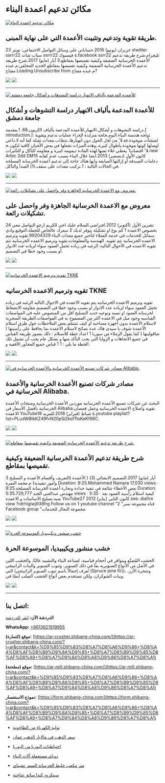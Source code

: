 # مكائن تدعيم اعمدة البناء

<a href="https://swt.shibang-china.com/?l=ar&img&k=%D9%85%D9%83%D8%A7%D8%A6%D9%86+%D8%AA%D8%AF%D8%B9%D9%8A%D9%85+%D8%A7%D8%B9%D9%85%D8%AF%D8%A9+%D8%A7%D9%84%D8%A8%D9%86%D8%A7%D8%A1" target="_blank">![مكائن تدعيم اعمدة البناء](http://static.shibang-china.com/all-800x300/1248.jpg)</a>

## طريقة تقوية وتدعيم وتثبيت الأعمدة التي على نهاية المبنى.
23 حزيران (يونيو) 2016.حساباتي على وسائل التواصل الاجتماعي: تويتر stwitter ssrrr22 سناب شات ssrrr22 فيسبوك s.facebook ssrr22 تليجرام.شرح طريقة تدعيم الأعمدة الخرسانية الضعيفة وكيفية تقميصها بمقاطع.3 أيار (مايو) 2017.شرح طريقة تدعيم الأعمدة الخرسانية الضعيفة وكيفية تقميصها بمقاطع الحديد المجلفن.م.عبده مفتاح.Loading.Unsubscribe from م.عبده مفتاح?


<a href="https://whatsapp.shibangsoft.com/WhatsApp.php" target="_blank" title="WhatsApp">![](http://static.shibang-china.com/icon/whatsapp.png)</a> <a href="https://swt.shibang-china.com/?l=ar&icon&k=%D9%85%D9%83%D8%A7%D8%A6%D9%86+%D8%AA%D8%AF%D8%B9%D9%8A%D9%85+%D8%A7%D8%B9%D9%85%D8%AF%D8%A9+%D8%A7%D9%84%D8%A8%D9%86%D8%A7%D8%A1" target="_blank">![](http://static.shibang-china.com/icon/chat-ar.png)</a>

---

<a href="https://swt.shibang-china.com/?l=ar&img&k=%D9%85%D9%83%D8%A7%D8%A6%D9%86+%D8%AA%D8%AF%D8%B9%D9%8A%D9%85+%D8%A7%D8%B9%D9%85%D8%AF%D8%A9+%D8%A7%D9%84%D8%A8%D9%86%D8%A7%D8%A1" target="_blank">![ﻟﻸﻋﻤدة اﻟﻤدﻋﻤﺔ ﺒﺄﻟﻴﺎف اﻻﻨﻬﻴﺎر دراﺴﺔ اﻟﺘﺸوﻫﺎت و أﺸﮐﺎل جامعة دمشق](http://static.shibang-china.com/all-800x300/1048.jpg)</a>

## ﻟﻸﻋﻤدة اﻟﻤدﻋﻤﺔ ﺒﺄﻟﻴﺎف اﻻﻨﻬﻴﺎر دراﺴﺔ اﻟﺘﺸوﻫﺎت و أﺸﮐﺎل جامعة دمشق
دراﺴﺔ اﻟﺘﺸوﻫﺎت و أﺸﮐﺎل.اﻻﻨﻬﻴﺎر.ﻟﻸﻋﻤدة اﻟﻤدﻋﻤﺔ ﺒﺄﻟﻴﺎف اﻟﮐرﺒون.68. 1.ﻤﻘدﻤﺔ.[ introduction.]: ﺘواﺠﻪ ﻫﻨدﺴﺔ اﻟﺒﻨﺎء.اﻟﻴوم.ﺤﺎﺠﺔ ﻤﺘزاﻴدة ﻹﺠراء ﻋﻤﻟﻴﺎت ﺘدﻋﻴم وﺘﻘوﻴﺔ ﻟﻤﻨﺸﺂت ﻤوﺠودة.ﻓﻌ ﻼﹰ ﻤن أﺠل اﻟﺤول دون اﻨﻬﻴﺎرﻫﺎ،.ﺘﺘطﻟب ﻤﻌدات ﺜﻘﻴﻟﺔ ﮐﻤﺎ أﻨﻪ ﻻ.داﻋﻲ ﻟوﺼﻟﻬﺎ ﮐوﻨﻬﺎ ﻤوﺠودة ﺒﺄطوال ﮐﺒﻴرة،.وﻫذه.اﻟﻤﻴزات ﺘﺠﻌﻟﻬﺎ ﻓﻲ ﺒﻌض اﻷﺤﻴﺎن ﮐﺎﻓﻴﺔ ﻟﺘﮐون ﺤ ﻼﹰ اﻗﺘﺼﺎدﻴﺎﹰ ﻴﻐطﻲ ﻏﻼء ﺜﻤﻨﻬﺎ.ﻟﻬذه اﻟﻤﺎدة دﻴﻤوﻤﺔ ﮐﺒﻴرة و ﻤﻘﺎوﻤﺔ ﻟﻟﺘﺂﮐل و ﻟﻟﺘﺄﺜﻴرات.new Arbic 2dd DM15 كانون الأول (ديسمبر) 2013.أﻳﻀﺎ ﺧﻼل اﻟﺒﻨﺎء ﺑﺴﺒﺐ ﻋﺪم ﻛﻔﺎﻳﺔ دﻋﺎﻣﺎت اﻟﺼﻨﺪﻗﺔ أو إزاﻟﺘﻬﺎ.اﻟﺴﺎﺑﻘﺔ واﻧﻬﺎ.ﻫﻨﺎك ﺣﺎﺟﺔ إﻟﻰ ﺗﺪﻋﻴﻢ أﻋﻤﺪة اﻟﺨﺮﺳﺎﻧﺔ اﻟﻤﺴﻠﺤﺔ ﻓﻲ اﻟﺤﺎﻻت اﻟﺘﺎﻟﻴﺔ : 1.ﺗﺮﻛﻴﺐ ﻣﻌﺪات ﻋﻠﻰ ﺳﻘﻒ.(1) اﻟﺼﺪأ واﻟﺘﺂﻛﻞ.


<a href="https://whatsapp.shibangsoft.com/WhatsApp.php" target="_blank" title="WhatsApp">![](http://static.shibang-china.com/icon/whatsapp.png)</a> <a href="https://swt.shibang-china.com/?l=ar&icon&k=%D9%85%D9%83%D8%A7%D8%A6%D9%86+%D8%AA%D8%AF%D8%B9%D9%8A%D9%85+%D8%A7%D8%B9%D9%85%D8%AF%D8%A9+%D8%A7%D9%84%D8%A8%D9%86%D8%A7%D8%A1" target="_blank">![](http://static.shibang-china.com/icon/chat-ar.png)</a>

---

<a href="https://swt.shibang-china.com/?l=ar&img&k=%D9%85%D9%83%D8%A7%D8%A6%D9%86+%D8%AA%D8%AF%D8%B9%D9%8A%D9%85+%D8%A7%D8%B9%D9%85%D8%AF%D8%A9+%D8%A7%D9%84%D8%A8%D9%86%D8%A7%D8%A1" target="_blank">![معروض مع الاعمدة الخرسانية الجاهزة وفر واحصل على تشكيلات رائعة.](http://static.shibang-china.com/all-800x300/1230.jpg)</a>

## معروض مع الاعمدة الخرسانية الجاهزة وفر واحصل على تشكيلات رائعة.
24 تشرين الأول (أكتوبر) 2012.افتراضي.السلام عليك اخي الكريم ارجو التواصل معي بخصوص الاعمدة 1 كم نوع او تشكيلة يتوفر لديك 2 سعرك عالخاص للجملة.التوقيع.وادي سمائل للخدمات في خدمة العملاء لتأجير جميع معدات البناء 99204329.تقويه وترميم الاعمده الخرسانية تتم تقويه. الهندسة والمعلومات.تقويه وترميم الاعمده الخرسانية تتم تقويه الاعمده في الأحوال التاليه: الرغبه في زياده تحمل العمود سواء لزياده عدد الادوار أو بسبب وجود خطا في التصميم.


<a href="https://whatsapp.shibangsoft.com/WhatsApp.php" target="_blank" title="WhatsApp">![](http://static.shibang-china.com/icon/whatsapp.png)</a> <a href="https://swt.shibang-china.com/?l=ar&icon&k=%D9%85%D9%83%D8%A7%D8%A6%D9%86+%D8%AA%D8%AF%D8%B9%D9%8A%D9%85+%D8%A7%D8%B9%D9%85%D8%AF%D8%A9+%D8%A7%D9%84%D8%A8%D9%86%D8%A7%D8%A1" target="_blank">![](http://static.shibang-china.com/icon/chat-ar.png)</a>

---

<a href="https://swt.shibang-china.com/?l=ar&img&k=%D9%85%D9%83%D8%A7%D8%A6%D9%86+%D8%AA%D8%AF%D8%B9%D9%8A%D9%85+%D8%A7%D8%B9%D9%85%D8%AF%D8%A9+%D8%A7%D9%84%D8%A8%D9%86%D8%A7%D8%A1" target="_blank">![تقويه وترميم الاعمده الخرسانيه TKNE](http://static.shibang-china.com/all-800x300/779.jpg)</a>

## تقويه وترميم الاعمده الخرسانيه TKNE
تقويه وترميم الاعمده الخرسانيه يتم تقويه الاعمده فى الاحوال التاليه الرغبه فى زياده تحمل العمود سواء لزياده عدد الادوار او بسبب وجود خطا فى التصميم مقاومه الانضغاط لخرسانه العمود او نسبه ونوعيه حديد التسليح اقل من المنصوص عليه فى المواصفات القياسيه وجود ميل فى الاعمده اكثر من المسموح به فى المواصفات.الطريقة السحرية لاستلام الأعمدة بدون أجهزة مساحية أو كيف تستلم.بعض الملاحظات حول طرق استلام الأعمدة شوف يا سيدي هاك عدة نصائح لاستلام الاعمدة بما يحافظ على رأسيتها ( شاقوليتها ) كما يقول الزملاء من سوريا 1 اعداد خطة للاستلام : ذلك بتصور طريقة القياس في جميع الاتجاهات و الزوايا التي يجب التأكد منها و بشكل عام يجب أن تشمل تلك الخطة ما يلي : 1 1 قياس جميع المحاور الأفقية و.


<a href="https://whatsapp.shibangsoft.com/WhatsApp.php" target="_blank" title="WhatsApp">![](http://static.shibang-china.com/icon/whatsapp.png)</a> <a href="https://swt.shibang-china.com/?l=ar&icon&k=%D9%85%D9%83%D8%A7%D8%A6%D9%86+%D8%AA%D8%AF%D8%B9%D9%8A%D9%85+%D8%A7%D8%B9%D9%85%D8%AF%D8%A9+%D8%A7%D9%84%D8%A8%D9%86%D8%A7%D8%A1" target="_blank">![](http://static.shibang-china.com/icon/chat-ar.png)</a>

---

<a href="https://swt.shibang-china.com/?l=ar&img&k=%D9%85%D9%83%D8%A7%D8%A6%D9%86+%D8%AA%D8%AF%D8%B9%D9%8A%D9%85+%D8%A7%D8%B9%D9%85%D8%AF%D8%A9+%D8%A7%D9%84%D8%A8%D9%86%D8%A7%D8%A1" target="_blank">![مصادر شركات تصنيع الأعمدة الخرسانية والأعمدة الخرسانية في Alibaba.](http://static.shibang-china.com/all-800x300/318.jpg)</a>

## مصادر شركات تصنيع الأعمدة الخرسانية والأعمدة الخرسانية في Alibaba.
البحث عن شركات تصنيع الأعمدة الخرسانية موردين الأعمدة الخرسانية ومنتجات الأعمدة الخرسانية بأفضل الأسعار في Alibaba.تقوية واصلاح الاعمده الخرسانيه وعمل قمصان الاعمده YouTube19 شباط (فبراير) 2016.للمزيد s.youtube playlist?list=PLudW8tkKZ49fvN20pSi2kofTtsKeKf66C.


<a href="https://whatsapp.shibangsoft.com/WhatsApp.php" target="_blank" title="WhatsApp">![](http://static.shibang-china.com/icon/whatsapp.png)</a> <a href="https://swt.shibang-china.com/?l=ar&icon&k=%D9%85%D9%83%D8%A7%D8%A6%D9%86+%D8%AA%D8%AF%D8%B9%D9%8A%D9%85+%D8%A7%D8%B9%D9%85%D8%AF%D8%A9+%D8%A7%D9%84%D8%A8%D9%86%D8%A7%D8%A1" target="_blank">![](http://static.shibang-china.com/icon/chat-ar.png)</a>

---

<a href="https://swt.shibang-china.com/?l=ar&img&k=%D9%85%D9%83%D8%A7%D8%A6%D9%86+%D8%AA%D8%AF%D8%B9%D9%8A%D9%85+%D8%A7%D8%B9%D9%85%D8%AF%D8%A9+%D8%A7%D9%84%D8%A8%D9%86%D8%A7%D8%A1" target="_blank">![شرح طريقة تدعيم الأعمدة الخرسانية الضعيفة وكيفية تقميصها بمقاطع.](http://static.shibang-china.com/all-800x300/203.jpg)</a>

## شرح طريقة تدعيم الأعمدة الخرسانية الضعيفة وكيفية تقميصها بمقاطع.
3 أيار (مايو) 2017.التصميم الانشائي (3) ( الأعمدة (التعريف وأقسام الأعمدة و التسليح وامور تنفيذية) م.محمد النمرة Duration: 9:25.Mohammed Namara 17,030 views &middot; 9:25.بعض الأخطاء شائعة في تنفيذ حدادة ونجارة أعمدة الخرسانة المسلحة Duration: 5:35.مهندس عبدالغني الجند 729,777 views &middot; 5:35 &middot; كيفية استلام رأسية العمود بعد صبه.تسليح الاساسات و الاعمدة YouTube27 كانون الثاني (يناير) 2012.see: diafire view ?rdrhlgiwj938frg Follow us on 1 youtube channel &quot;قناة مجموعة نسر&quot; 2 Facebook group &quot;مجموعة النحال للخدمات.


<a href="https://whatsapp.shibangsoft.com/WhatsApp.php" target="_blank" title="WhatsApp">![](http://static.shibang-china.com/icon/whatsapp.png)</a> <a href="https://swt.shibang-china.com/?l=ar&icon&k=%D9%85%D9%83%D8%A7%D8%A6%D9%86+%D8%AA%D8%AF%D8%B9%D9%8A%D9%85+%D8%A7%D8%B9%D9%85%D8%AF%D8%A9+%D8%A7%D9%84%D8%A8%D9%86%D8%A7%D8%A1" target="_blank">![](http://static.shibang-china.com/icon/chat-ar.png)</a>

---

<a href="https://swt.shibang-china.com/?l=ar&img&k=%D9%85%D9%83%D8%A7%D8%A6%D9%86+%D8%AA%D8%AF%D8%B9%D9%8A%D9%85+%D8%A7%D8%B9%D9%85%D8%AF%D8%A9+%D8%A7%D9%84%D8%A8%D9%86%D8%A7%D8%A1" target="_blank">![خشب منشور ويكيبيديا، الموسوعة الحرة](http://static.shibang-china.com/all-800x300/144.jpg)</a>

## خشب منشور ويكيبيديا، الموسوعة الحرة
الخشب المُصنَّع ويتوافر في أحجامٍ قياسية، لصناعة البناء والتشييد غالبًا، والخشب اللين في الأصل من الأنواع الصنوبرية بما في ذلك الصنوبر، وتنوب الصنوبر والنبات الراتينجي التي (تُعرف إجمالاً باسم تنوب الصنوبر الراتينجي (Spruce pine fir))، وشجرة الأرز، ونبات الشوكران، ولكن تستخدم بعض أنواع الخشب الصلب أيضًا في.

<a href="https://whatsapp.shibangsoft.com/WhatsApp.php" target="_blank" title="WhatsApp">![](http://static.shibang-china.com/icon/whatsapp.png)</a> <a href="https://swt.shibang-china.com/?l=ar&icon&k=%D9%85%D9%83%D8%A7%D8%A6%D9%86+%D8%AA%D8%AF%D8%B9%D9%8A%D9%85+%D8%A7%D8%B9%D9%85%D8%AF%D8%A9+%D8%A7%D9%84%D8%A8%D9%86%D8%A7%D8%A1" target="_blank">![](http://static.shibang-china.com/icon/chat-ar.png)</a>

---
## اتصل بنا:

**الدردشة الآن:** [انقر للدردشة](https://swt.shibang-china.com?l=ar&contact&k=%D9%85%D9%83%D8%A7%D8%A6%D9%86+%D8%AA%D8%AF%D8%B9%D9%8A%D9%85+%D8%A7%D8%B9%D9%85%D8%AF%D8%A9+%D8%A7%D9%84%D8%A8%D9%86%D8%A7%D8%A1)

**WhatsApp:**  [+8613621919955](https://whatsapp.shibangsoft.com/WhatsApp.php)

**موقع (كسارة):** [https://ar-crusher.shibang-china.com/](https://ar-crusher.shibang-china.com/?l=ar&contact&k=%D9%85%D9%83%D8%A7%D8%A6%D9%86+%D8%AA%D8%AF%D8%B9%D9%8A%D9%85+%D8%A7%D8%B9%D9%85%D8%AF%D8%A9+%D8%A7%D9%84%D8%A8%D9%86%D8%A7%D8%A1)

**موقع (مطحنة):** [https://ar-mill.shibang-china.com/](https://ar-mill.shibang-china.com/?l=ar&contact&k=%D9%85%D9%83%D8%A7%D8%A6%D9%86+%D8%AA%D8%AF%D8%B9%D9%8A%D9%85+%D8%A7%D8%B9%D9%85%D8%AF%D8%A9+%D8%A7%D9%84%D8%A8%D9%86%D8%A7%D8%A1)

**نموذج الاستفسار:** [https://form.shibang-china.com](https://form.shibang-china.com?l=ar&contact&k=%D9%85%D9%83%D8%A7%D8%A6%D9%86+%D8%AA%D8%AF%D8%B9%D9%8A%D9%85+%D8%A7%D8%B9%D9%85%D8%AF%D8%A9+%D8%A7%D9%84%D8%A8%D9%86%D8%A7%D8%A1)

* [توليد الكهرباء من الطاحونة](../32/%D8%AA%D9%88%D9%84%D9%8A%D8%AF%20%D8%A7%D9%84%D9%83%D9%87%D8%B1%D8%A8%D8%A7%D8%A1%20%D9%85%D9%86%20%D8%A7%D9%84%D8%B7%D8%A7%D8%AD%D9%88%D9%86%D8%A9.md)

* [سعر الذهب في مالابار الذهب عمان](../33/%D8%B3%D8%B9%D8%B1%20%D8%A7%D9%84%D8%B0%D9%87%D8%A8%20%D9%81%D9%8A%20%D9%85%D8%A7%D9%84%D8%A7%D8%A8%D8%A7%D8%B1%20%D8%A7%D9%84%D8%B0%D9%87%D8%A8%20%D8%B9%D9%85%D8%A7%D9%86.md)

* [احتياطيات اليوريا من اليوريا](../34/%D8%A7%D8%AD%D8%AA%D9%8A%D8%A7%D8%B7%D9%8A%D8%A7%D8%AA%20%D8%A7%D9%84%D9%8A%D9%88%D8%B1%D9%8A%D8%A7%20%D9%85%D9%86%20%D8%A7%D9%84%D9%8A%D9%88%D8%B1%D9%8A%D8%A7.md)

* [دوباي مستعملة آلات البناء](../32/%D8%AF%D9%88%D8%A8%D8%A7%D9%8A%20%D9%85%D8%B3%D8%AA%D8%B9%D9%85%D9%84%D8%A9%20%D8%A2%D9%84%D8%A7%D8%AA%20%D8%A7%D9%84%D8%A8%D9%86%D8%A7%D8%A1.md)

* [متر مكعب خليط الخرسانة السعر تشيناي](../34/%D9%85%D8%AA%D8%B1%20%D9%85%D9%83%D8%B9%D8%A8%20%D8%AE%D9%84%D9%8A%D8%B7%20%D8%A7%D9%84%D8%AE%D8%B1%D8%B3%D8%A7%D9%86%D8%A9%20%D8%A7%D9%84%D8%B3%D8%B9%D8%B1%20%D8%AA%D8%B4%D9%8A%D9%86%D8%A7%D9%8A.md)

* [سينكرود كندا سائق شاحنة](../33/%D8%B3%D9%8A%D9%86%D9%83%D8%B1%D9%88%D8%AF%20%D9%83%D9%86%D8%AF%D8%A7%20%D8%B3%D8%A7%D8%A6%D9%82%20%D8%B4%D8%A7%D8%AD%D9%86%D8%A9.md)